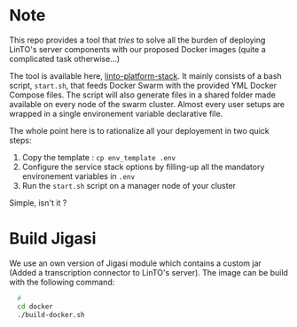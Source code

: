# Note

This repo provides a tool that *tries* to solve all the burden of  deploying LinTO's server components with our proposed Docker images (quite a complicated task otherwise...)

The tool is available here, [linto-platform-stack](https://github.com/linto-ai/linto-platform-stack). It mainly consists of a bash script, `start.sh`, that feeds Docker Swarm with the provided YML Docker Compose files. The script will also generate files in a shared folder made available on every node of the swarm cluster. Almost every user setups are wrapped in a single environement variable declarative file.

The whole point here is to rationalize all your deployement in two quick steps:
1. Copy the template : `cp env_template .env`
2. Configure the service stack options by filling-up all the mandatory environement variables in `.env`
3. Run the `start.sh` script on a manager node of your cluster

Simple, isn't it ?

# Build Jigasi

We use an own version of Jigasi module which contains a custom jar (Added a transcription connector to LinTO's server).
The image can be build with the following command:

```sh
  # 
  cd docker
  ./build-docker.sh
```

